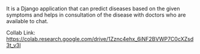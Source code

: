 It is a Django application that can predict diseases based on the given symptoms and helps in consultation of the disease with doctors who are available to chat.


Collab Link: https://colab.research.google.com/drive/1Zznc4ehx_6iNF2BVWP7C0cXZsd3t_v3l
